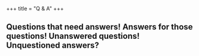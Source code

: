 +++
title = "Q & A"
+++
## Questions that need answers! Answers for those questions! Unanswered questions! Unquestioned answers?
